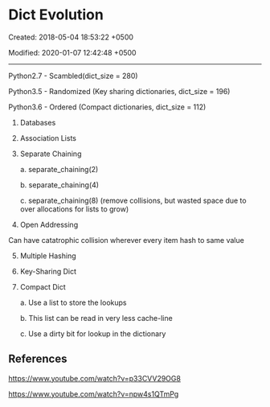 # Dict Evolution

Created: 2018-05-04 18:53:22 +0500

Modified: 2020-01-07 12:42:48 +0500

---

Python2.7 - Scambled(dict_size = 280)

Python3.5 - Randomized (Key sharing dictionaries, dict_size = 196)

Python3.6 - Ordered (Compact dictionaries, dict_size = 112)

1.  Databases

2.  Association Lists

3.  Separate Chaining

    a.  separate_chaining(2)

    b.  separate_chaining(4)

    c.  separate_chaining(8) (remove collisions, but wasted space due to over allocations for lists to grow)

4.  Open Addressing

Can have catatrophic collision wherever every item hash to same value

5.  Multiple Hashing

6.  Key-Sharing Dict

7.  Compact Dict

    a.  Use a list to store the lookups

    b.  This list can be read in very less cache-line

    c.  Use a dirty bit for lookup in the dictionary

## References

<https://www.youtube.com/watch?v=p33CVV29OG8>

<https://www.youtube.com/watch?v=npw4s1QTmPg>
